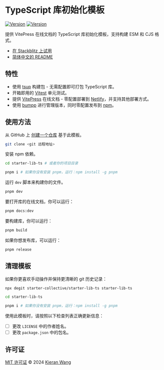# TypeScript 库初始化模板

[![Version](https://img.shields.io/github/v/release/starter-collective/starter-lib-ts?style=flat&label=%20&color=%230d0d0d)](https://github.com/starter-collective/starter-lib-ts/releases)
[![Version](https://img.shields.io/npm/v/starter-lib-ts?style=flat&label=%20&color=0d0d0d)](https://www.npmjs.com/package/starter-lib-ts)

提供 VitePress 在线文档的 TypeScript 库初始化模板，支持构建 ESM 和 CJS 格式。

- [在 Stackblitz 上试用](https://stackblitz.com/github/starter-collective/starter-lib-ts)
- [简体中文的 README](./README.zh-CN.md)

## 特性

- 使用 [tsup](https://tsup.egoist.dev/) 构建包 - 无需配置即可打包 TypeScript 库。
- 开箱即用的 [Vitest](https://github.com/vitest-dev/vitest) 单元测试。
- 提供 [VitePress](https://vitepress.dev/) 在线文档 - 零配置部署到 [Netlify](https://app.netlify.com/)，并支持其他部署方式。
- 使用 [bumpp](https://github.com/antfu-collective/bumpp) 进行管理版本，同时零配置发布到 [npm](https://www.npmjs.com)。

## 使用方法

从 GitHub 上 [创建一个仓库](https://github.com/starter-collective/starter-lib-ts/generate) 基于此模板。

```bash
git clone <git 远程地址>
```

安装 npm 依赖。

```bash
cd starter-lib-ts # 或者你的项目目录

pnpm i # 如果你没有安装 pnpm，运行：npm install -g pnpm
```

运行 `dev` 脚本来构建你的文件。

```bash
pnpm dev
```

要打开库的在线文档，你可以运行：

```bash
pnpm docs:dev
```

要构建库，你可以运行：

```bash
pnpm build
```

如果你想发布库，可以运行：

```bash
pnpm release
```

## 清理模板

如果你更喜欢手动操作并保持更清晰的 git 历史记录：

```bash
npx degit starter-collective/starter-lib-ts starter-lib-ts

cd starter-lib-ts

pnpm i # 如果你没有安装 pnpm，运行：npm install -g pnpm
```

使用此模板时，请按照以下检查列表正确更新信息：

- [ ] 更改 `LICENSE` 中的作者姓名。
- [ ] 更改 `package.json` 中的包名。

## 许可证

[MIT 许可证](./LICENSE) © 2024 [Kieran Wang](https://github.com/kieranwv/)
